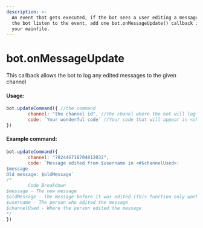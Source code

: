 ```yaml
---
description: >-
  An event that gets executed, if the bot sees a user editing a message. To let
  the bot listen to the event, add one bot.onMessageUpdate() callback inside
  your mainfile.
---
```


# bot.onMessageUpdate

This callback allows the bot to log any edited messages to the given channel

#### Usage:

```javascript
bot.updateCommand({ //the command 
        channel: "the channel id", //the chanel where the bot will log
        code: `Your wonderful code` //Your code that will appear in <channel>
})
```

#### Example command:

```javascript
bot.updateCommand({
        channel: "782446718704812032", 
        code: `Message edited from $username in <#$channelUsed>:
$message
Old message: $oldMessage`
/*
        Code Breakdown
$message - The new message
$oldMessage - The message before it was edited (This function only works in this callback)
$username - The person who edited the message
$channelUsed - Where the person edited the message
*/
})
```
